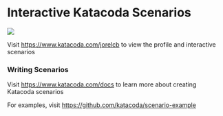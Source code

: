 # Interactive Katacoda Scenarios

[![](http://shields.katacoda.com/katacoda/jorelcb/count.svg)](https://www.katacoda.com/jorelcb "Get your profile on Katacoda.com")

Visit https://www.katacoda.com/jorelcb to view the profile and interactive scenarios

### Writing Scenarios
Visit https://www.katacoda.com/docs to learn more about creating Katacoda scenarios

For examples, visit https://github.com/katacoda/scenario-example

